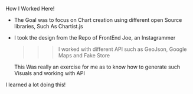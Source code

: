 
How I Worked Here!

- The Goal was to focus on Chart creation using different open Source libraries, Such As Chartist.js
- I took the design from the Repo of FrontEnd Joe, an Instagrammer
  >>> I worked with different API such as GeoJson, Google Maps and Fake Store
  
  This Was really an exercise for me as to know how to generate such Visuals and working with API
  
I learned a lot doing this!
